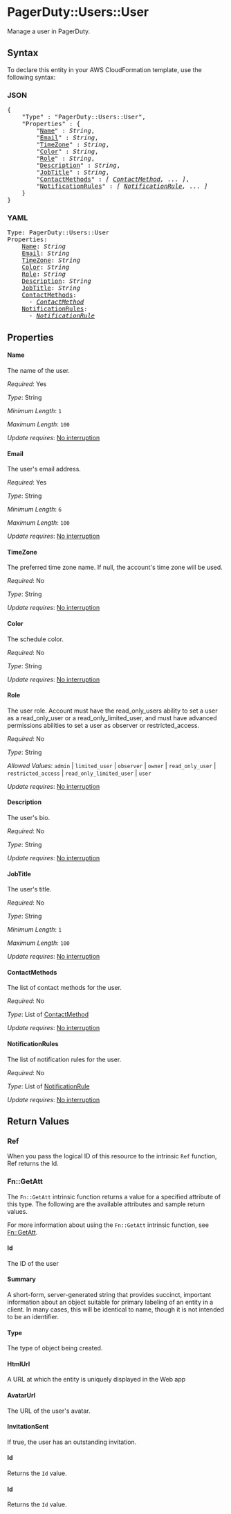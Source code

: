 # PagerDuty::Users::User

Manage a user in PagerDuty.

## Syntax

To declare this entity in your AWS CloudFormation template, use the following syntax:

### JSON

<pre>
{
    "Type" : "PagerDuty::Users::User",
    "Properties" : {
        "<a href="#name" title="Name">Name</a>" : <i>String</i>,
        "<a href="#email" title="Email">Email</a>" : <i>String</i>,
        "<a href="#timezone" title="TimeZone">TimeZone</a>" : <i>String</i>,
        "<a href="#color" title="Color">Color</a>" : <i>String</i>,
        "<a href="#role" title="Role">Role</a>" : <i>String</i>,
        "<a href="#description" title="Description">Description</a>" : <i>String</i>,
        "<a href="#jobtitle" title="JobTitle">JobTitle</a>" : <i>String</i>,
        "<a href="#contactmethods" title="ContactMethods">ContactMethods</a>" : <i>[ <a href="contactmethod.md">ContactMethod</a>, ... ]</i>,
        "<a href="#notificationrules" title="NotificationRules">NotificationRules</a>" : <i>[ <a href="notificationrule.md">NotificationRule</a>, ... ]</i>
    }
}
</pre>

### YAML

<pre>
Type: PagerDuty::Users::User
Properties:
    <a href="#name" title="Name">Name</a>: <i>String</i>
    <a href="#email" title="Email">Email</a>: <i>String</i>
    <a href="#timezone" title="TimeZone">TimeZone</a>: <i>String</i>
    <a href="#color" title="Color">Color</a>: <i>String</i>
    <a href="#role" title="Role">Role</a>: <i>String</i>
    <a href="#description" title="Description">Description</a>: <i>String</i>
    <a href="#jobtitle" title="JobTitle">JobTitle</a>: <i>String</i>
    <a href="#contactmethods" title="ContactMethods">ContactMethods</a>: <i>
      - <a href="contactmethod.md">ContactMethod</a></i>
    <a href="#notificationrules" title="NotificationRules">NotificationRules</a>: <i>
      - <a href="notificationrule.md">NotificationRule</a></i>
</pre>

## Properties

#### Name

The name of the user.

_Required_: Yes

_Type_: String

_Minimum Length_: <code>1</code>

_Maximum Length_: <code>100</code>

_Update requires_: [No interruption](https://docs.aws.amazon.com/AWSCloudFormation/latest/UserGuide/using-cfn-updating-stacks-update-behaviors.html#update-no-interrupt)

#### Email

The user's email address.

_Required_: Yes

_Type_: String

_Minimum Length_: <code>6</code>

_Maximum Length_: <code>100</code>

_Update requires_: [No interruption](https://docs.aws.amazon.com/AWSCloudFormation/latest/UserGuide/using-cfn-updating-stacks-update-behaviors.html#update-no-interrupt)

#### TimeZone

The preferred time zone name. If null, the account's time zone will be used.

_Required_: No

_Type_: String

_Update requires_: [No interruption](https://docs.aws.amazon.com/AWSCloudFormation/latest/UserGuide/using-cfn-updating-stacks-update-behaviors.html#update-no-interrupt)

#### Color

The schedule color.

_Required_: No

_Type_: String

_Update requires_: [No interruption](https://docs.aws.amazon.com/AWSCloudFormation/latest/UserGuide/using-cfn-updating-stacks-update-behaviors.html#update-no-interrupt)

#### Role

The user role. Account must have the read_only_users ability to set a user as a read_only_user or a read_only_limited_user, and must have advanced permissions abilities to set a user as observer or restricted_access.

_Required_: No

_Type_: String

_Allowed Values_: <code>admin</code> | <code>limited_user</code> | <code>observer</code> | <code>owner</code> | <code>read_only_user</code> | <code>restricted_access</code> | <code>read_only_limited_user</code> | <code>user</code>

_Update requires_: [No interruption](https://docs.aws.amazon.com/AWSCloudFormation/latest/UserGuide/using-cfn-updating-stacks-update-behaviors.html#update-no-interrupt)

#### Description

The user's bio.

_Required_: No

_Type_: String

_Update requires_: [No interruption](https://docs.aws.amazon.com/AWSCloudFormation/latest/UserGuide/using-cfn-updating-stacks-update-behaviors.html#update-no-interrupt)

#### JobTitle

The user's title.

_Required_: No

_Type_: String

_Minimum Length_: <code>1</code>

_Maximum Length_: <code>100</code>

_Update requires_: [No interruption](https://docs.aws.amazon.com/AWSCloudFormation/latest/UserGuide/using-cfn-updating-stacks-update-behaviors.html#update-no-interrupt)

#### ContactMethods

The list of contact methods for the user.

_Required_: No

_Type_: List of <a href="contactmethod.md">ContactMethod</a>

_Update requires_: [No interruption](https://docs.aws.amazon.com/AWSCloudFormation/latest/UserGuide/using-cfn-updating-stacks-update-behaviors.html#update-no-interrupt)

#### NotificationRules

The list of notification rules for the user.

_Required_: No

_Type_: List of <a href="notificationrule.md">NotificationRule</a>

_Update requires_: [No interruption](https://docs.aws.amazon.com/AWSCloudFormation/latest/UserGuide/using-cfn-updating-stacks-update-behaviors.html#update-no-interrupt)

## Return Values

### Ref

When you pass the logical ID of this resource to the intrinsic `Ref` function, Ref returns the Id.

### Fn::GetAtt

The `Fn::GetAtt` intrinsic function returns a value for a specified attribute of this type. The following are the available attributes and sample return values.

For more information about using the `Fn::GetAtt` intrinsic function, see [Fn::GetAtt](https://docs.aws.amazon.com/AWSCloudFormation/latest/UserGuide/intrinsic-function-reference-getatt.html).

#### Id

The ID of the user

#### Summary

A short-form, server-generated string that provides succinct, important information about an object suitable for primary labeling of an entity in a client. In many cases, this will be identical to name, though it is not intended to be an identifier.

#### Type

The type of object being created.

#### HtmlUrl

A URL at which the entity is uniquely displayed in the Web app

#### AvatarUrl

The URL of the user's avatar.

#### InvitationSent

If true, the user has an outstanding invitation.

#### Id

Returns the <code>Id</code> value.

#### Id

Returns the <code>Id</code> value.


